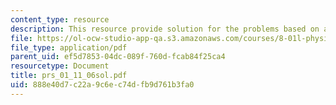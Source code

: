 ```yaml
---
content_type: resource
description: This resource provide solution for the problems based on angular acceleration.
file: https://ol-ocw-studio-app-qa.s3.amazonaws.com/courses/8-01l-physics-i-classical-mechanics-fall-2005/888e40d7c22a9c6ec74dfb9d761b3fa0_prs_01_11_06sol.pdf
file_type: application/pdf
parent_uid: ef5d7853-04dc-089f-760d-fcab84f25ca4
resourcetype: Document
title: prs_01_11_06sol.pdf
uid: 888e40d7-c22a-9c6e-c74d-fb9d761b3fa0
---
```

